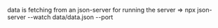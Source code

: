 data is fetching from an json-server
for running the server => npx json-server --watch data/data.json --port
